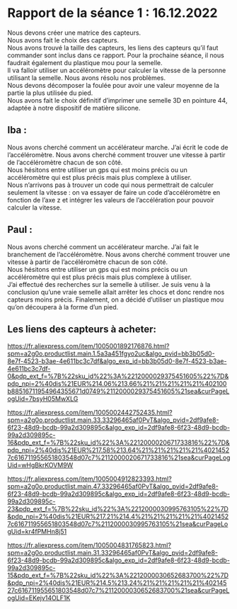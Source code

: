 # Rapport de la séance 1 : 16.12.2022
Nous devons créer une matrice des capteurs. <br>
Nous avons fait le choix des capteurs.<br> 
Nous avons trouvé la taille des capteurs, les liens des capteurs qu’il faut commander sont inclus dans ce rapport. Pour la prochaine séance, il nous faudrait également du plastique mou pour la semelle. <br>
Il va falloir utiliser un accéléromètre pour calculer la vitesse de la personne utilisant la semelle.
Nous avons résolu nos problèmes. <br>
Nous devons décomposer la foulée pour avoir une valeur moyenne de la partie la plus utilisée du pied. <br>
Nous avons fait le choix définitif d’imprimer une semelle 3D en pointure 44, adaptée à notre dispositif de matière silicone.

<h2>Iba :</h2> 
Nous avons cherché comment un accélérateur marche. J’ai écrit le code de l’accéléromètre. Nous avons cherché comment trouver une vitesse à partir de l’accéléromètre chacun de son côté.<br>
Nous hésitons entre utiliser un gps qui est moins précis ou un accéléromètre qui est plus précis mais plus complexe à utiliser.<br>
Nous n’arrivons pas à trouver un code qui nous permettrait de calculer seulement la vitesse : on va essayer de faire un code d’accéléromètre en fonction de l’axe z et intégrer les valeurs de l’accélération pour pouvoir calculer la vitesse. <br>

<h2>Paul :</h2> 
Nous avons cherché comment un accélérateur marche. J’ai fait le branchement de l’accéléromètre. Nous avons cherché comment trouver une vitesse à partir de l’accéléromètre chacun de son côté. <br>
Nous hésitons entre utiliser un gps qui est moins précis ou un accéléromètre qui est plus précis mais plus complexe à utiliser. <br>
J’ai effectué des recherches sur la semelle à utiliser. Je suis venu à la conclusion qu’une vraie semelle allait arrêter les chocs et donc rendre nos capteurs moins précis. Finalement, on a décidé d’utiliser un plastique mou qu’on découpera à la forme d’un pied.

<h2>Les liens des capteurs à acheter:</h2>
 

https://fr.aliexpress.com/item/1005001892176876.html?spm=a2g0o.productlist.main.1.5a3a451fgyo2uc&algo_pvid=bb3b05d0-8e7f-4523-b3ae-4e611bc3c7df&algo_exp_id=bb3b05d0-8e7f-4523-b3ae-4e611bc3c7df-0&pdp_ext_f=%7B%22sku_id%22%3A%2212000029375451605%22%7D&pdp_npi=2%40dis%21EUR%214.06%213.66%21%21%21%21%21%402100b88516711954964355671d0749%2112000029375451605%21sea&curPageLogUid=7bsyH05MwXLG

https://fr.aliexpress.com/item/1005002442752435.html?spm=a2g0o.productlist.main.33.33296465af0PvT&algo_pvid=2df9afe8-6f23-48d9-bcdb-99a2d309895c&algo_exp_id=2df9afe8-6f23-48d9-bcdb-99a2d309895c-16&pdp_ext_f=%7B%22sku_id%22%3A%2212000020671733816%22%7D&pdp_npi=2%40dis%21EUR%217.58%213.64%21%21%21%21%21%40214527c616711955651803548d07c7%2112000020671733816%21sea&curPageLogUid=wHgBkrKOVM9W

https://fr.aliexpress.com/item/1005004912823393.html?spm=a2g0o.productlist.main.47.33296465af0PvT&algo_pvid=2df9afe8-6f23-48d9-bcdb-99a2d309895c&algo_exp_id=2df9afe8-6f23-48d9-bcdb-99a2d309895c-23&pdp_ext_f=%7B%22sku_id%22%3A%2212000030995763105%22%7D&pdp_npi=2%40dis%21EUR%217.21%214.4%21%21%21%21%21%40214527c616711955651803548d07c7%2112000030995763105%21sea&curPageLogUid=kr4fPMHn8j51

https://fr.aliexpress.com/item/1005004831765823.html?spm=a2g0o.productlist.main.31.33296465af0PvT&algo_pvid=2df9afe8-6f23-48d9-bcdb-99a2d309895c&algo_exp_id=2df9afe8-6f23-48d9-bcdb-99a2d309895c-15&pdp_ext_f=%7B%22sku_id%22%3A%2212000030652683700%22%7D&pdp_npi=2%40dis%21EUR%214.5%213.24%21%21%21%21%21%40214527c616711955651803548d07c7%2112000030652683700%21sea&curPageLogUid=EKejv14OLF1K


